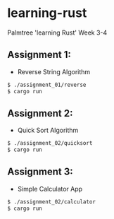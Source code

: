 # learning-rust
Palmtree 'learning Rust' Week 3-4

## Assignment 1: 
* Reverse String Algorithm
```bash
$ ./assignment_01/reverse
$ cargo run
```

## Assignment 2: 
* Quick Sort Algorithm
```bash
$ ./assignment_02/quicksort
$ cargo run
```

## Assignment 3: 
* Simple Calculator App
```bash
$ ./assignment_02/calculator
$ cargo run
```
